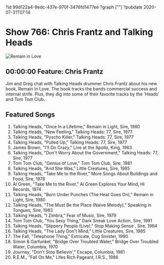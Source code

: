 ?id 99d122a4-9edc-437e-970f-3476fd1477ee
?graph [""]
?pubdate 2020-07-31T07:14
# Show 766: Chris Frantz and Talking Heads

![Remain in Love](https://api.wbez.org/v2/images/2ab8dc5a-c4a0-4b61-9d9f-d7fa2ac01e86.jpg?width=960&height=1367&mode=ASPECT_WIDTH)

## 00:00:00 Feature: Chris Frantz

Jim and Greg chat with Talking Heads drummer Chris Frantz about his new book, Remain In Love. The book tracks the bands commercial success and internal strife. Plus, they dig into some of their favorite tracks by the 'Heads’ and Tom Tom Club.

## Featured Songs

1. Talking Heads, "Once In a Lifetime," Remain in Light, Sire, 1980
1. Talking Heads, "New Feeling," Talking Heads: 77, Sire, 1977
1. Talking Heads, "Pyscho Killer," Talking Heads: 77, Sire, 1977
1. Talking Heads, "Pulled Up," Talking Heads: 77, Sire, 1977
1. James Brown, "I'll Go Crazy," Live at the Apollo, King, 1963
1. Talking Heads, "Don't Worry About the Government," Talking Heads: 77, Sire, 1977
1. Tom Tom Club, "Genius of Love," Tom Tom Club, Sire, 1981
1. Talking Heads, "And She Was," Little Creatures, Sire, 1985
1. Talking Heads, "Take Me to the River," More Songs About Buildings and Food, Sire, 1978
1. Al Green, "Take Me to the River," Al Green Explores Your Mind, Hi Records, 1974
1. Talking Heads, "Born Under Punches (The Heat Goes On)," Remain in Light, Sire, 1980
1. Talking Heads, "The Must Be the Place (Naive Melody)," Speaking in Tongues, Sire, 1983
1. Talking Heads, "I Zimbra," Fear of Music, Sire, 1979
1. Tom Tom Club, "You Sexy Thing," Dark Sneak Love Action, Sire, 1991
1. Talking Heads, "Slippery People (Live)," Stop Making Sense , Sire, 1984
1. Talking Heads, "The Lady Don't Mind," Little Creatures, Sire, 1985
1. The Fall, "Telephone Thing," Extricate, Cog Sinister, 1990
1. Simon & Garfunkel, "Bridge Over Troubled Water," Bridge Over Troubled Water, Columbia, 1970
1. Journey, "Don't Stop Believin'," Escape, Columbia, 1981
1. R.E.M., "Fall On Me," Lifes Rich Pageant, I.R.S., 1986
